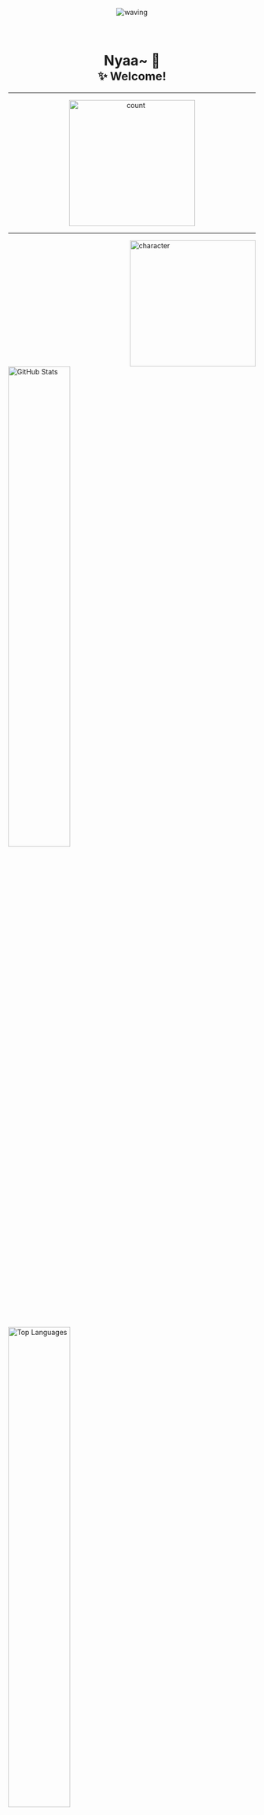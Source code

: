 <p align="center">
  <picture><img src="https://capsule-render.vercel.app/api?type=waving&height=100&color=timeGradient&section=header" alt="waving"/></picture>
</p>

<h1 align="center">
<br>Nyaa~ 🐾<br>
<sub>✨ Welcome!</sub>
</h1>

---

<p align="center">
  <picture><img src="https://count.getloli.com/@Sn0wo2?name=Sn0wo2&theme=rule34&padding=5&offset=0&align=center&scale=1.5&pixelated=0&darkmode=auto" width="256"  alt="count"/></picture>
</p>

---

<a href="https://github.com/Sn0wo2/character-picker" target="_blank">
  <img src="https://picker.me0wo.cc/character" align="right" width="256" alt="character">
</a>

<picture>
  <source media="(prefers-color-scheme: dark)" srcset="https://github-readme-stats.me0wo.cc/api?username=Sn0wo2&title_color=F0F6FC&text_color=9198A1&icon_color=4493F8&border_color=656C7633&theme=transparent&border_radius=16&hide_rank=true&show_icons=true&include_all_commits=true&custom_title=%E3%80%8CGitHub%20Stats%E3%80%8D&show=reviews%2Cprs_merged%2Cprs_merged_percentage">
  <source media="(prefers-color-scheme: light)" srcset="https://github-readme-stats.me0wo.cc/api?username=Sn0wo2&title_color=1F2328&text_color=59636E&icon_color=0969DA&border_color=818B981F&theme=transparent&border_radius=16&hide_rank=true&show_icons=true&include_all_commits=true&custom_title=%E3%80%8CGitHub%20Stats%E3%80%8D&show=reviews%2Cprs_merged%2Cprs_merged_percentage">
  <img alt="GitHub Stats" src="https://github-readme-stats.me0wo.cc/api?username=Sn0wo2&title_color=1F2328&text_color=59636E&icon_color=0969DA&border_color=818B981F&theme=transparent&border_radius=16&hide_rank=true&show_icons=true&include_all_commits=true&custom_title=%E3%80%8CGitHub%20Stats%E3%80%8D&show=reviews%2Cprs_merged%2Cprs_merged_percentage" width="50%" />
</picture>

<picture>
  <source media="(prefers-color-scheme: dark)" srcset="https://github-readme-stats.me0wo.cc/api/top-langs/?username=Sn0wo2&title_color=F0F6FC&text_color=9198A1&icon_color=4493F8&border_color=656C7633&theme=transparent&border_radius=16&layout=compact&langs_count=8&custom_title=%E3%80%8CMost%20Used%20Languages%E3%80%8D&show_icons=true">
  <source media="(prefers-color-scheme: light)" srcset="https://github-readme-stats.me0wo.cc/api/top-langs/?username=Sn0wo2&title_color=1F2328&text_color=59636E&icon_color=0969DA&border_color=818B981F&theme=transparent&border_radius=16&layout=compact&langs_count=8&custom_title=%E3%80%8CMost%20Used%20Languages%E3%80%8D&show_icons=true">
  <img alt="Top Languages" src="https://github-readme-stats.me0wo.cc/api/top-langs/?username=Sn0wo2&title_color=1F2328&text_color=59636E&icon_color=0969DA&border_color=818B981F&theme=transparent&border_radius=16&layout=compact&langs_count=8&custom_title=%E3%80%8CMost%20Used%20Languages%E3%80%8D&show_icons=true" width="50%" />
</picture>

---

<details open>
  <summary><h2>「OpenGPG」</h2></summary>

- **Fingerprint**:
  <a href="./assets/Me0wo(meow)_0x7F00A594_public.asc" target="_blank">
  🧷3874 983B 82D8 1326 EA0F 4213 <b>56FD DE78 7F00 A594</b>
  </a>

</details>

---

<details open>
  <summary><h2>「Time Saved? Buy Me a ☕~」</h2></summary>

<a href="https://afdian.com/a/Me0wo" target="_blank">
  <img src="https://github.com/Sn0wo2/Sn0wo2/raw/refs/heads/out/sponsor/afdian-sponsor.svg" alt="sponsor">
</a>

</details>

---

<details open>
  <summary><h2>「Connect With Me」</h2></summary>

&nbsp;&nbsp;&nbsp;&nbsp;&nbsp;&nbsp;&nbsp;&nbsp;
<a href="mailto:mail@me0wo.cc" target="_blank">
  <picture>
    <source media="(prefers-color-scheme: dark)" srcset="https://img.shields.io/badge/mail@me0wo.cc-151B23?style=flat-square&logo=gmail&logoColor=4493F8">
    <source media="(prefers-color-scheme: light)" srcset="https://img.shields.io/badge/mail@me0wo.cc-F6F8FA?style=flat-square&logo=gmail&logoColor=0969DA">
    <img alt="Mail" src="https://img.shields.io/badge/mail@me0wo.cc-F6F8FA?style=flat-square&logo=gmail&logoColor=0969DA">
  </picture>
</a>
<a href="mailto:mail@me0wo.cc" target="_blank">
  <picture>
    <source media="(prefers-color-scheme: dark)" srcset="https://img.shields.io/badge/No Spam Please~-151B23?style=flat-square">
    <source media="(prefers-color-scheme: light)" srcset="https://img.shields.io/badge/No Spam Please~-F6F8FA?style=flat-square">
    <img alt="No Spam" src="https://img.shields.io/badge/No Spam Please~-F6F8FA?style=flat-square">
  </picture>
</a>

</details>

---

<picture>
  <source media="(prefers-color-scheme: dark)" srcset="https://github-readme-activity-graph.vercel.app/graph?username=Sn0wo2&bg_color=9CA3AF00&border_color=656C7633&color=9198A1&title_color=F0F6FC&line=238636&point=8957E5&area_color=41B883&area=true&custom_title=%E3%80%8CContribution%20Graph%E3%80%8D&theme=react-dark&radius=16">
  <source media="(prefers-color-scheme: light)" srcset="https://github-readme-activity-graph.vercel.app/graph?username=Sn0wo2&bg_color=9CA3AF00&border_color=818B981F&color=59636E&title_color=1F2328&line=1F883D&point=8250DF&area_color=41B883&area=true&custom_title=%E3%80%8CContribution%20Graph%E3%80%8D&theme=react&radius=16">
  <img alt="Contribution Graph" src="https://github-readme-activity-graph.vercel.app/graph?username=Sn0wo2&bg_color=9CA3AF00&border_color=818B981F&color=59636E&title_color=1F2328&line=1F883D&point=8250DF&area_color=41B883&area=true&custom_title=%E3%80%8CContribution%20Graph%E3%80%8D&theme=react&radius=16" />
</picture>

<p align="center">
  <picture><img src="https://capsule-render.vercel.app/api?type=waving&height=100&color=timeGradient&section=footer" alt="waving"/></picture>
</p>
